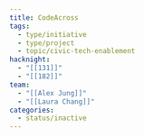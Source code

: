 ```yaml
---
title: CodeAcross
tags:
  - type/initiative
  - type/project
  - topic/civic-tech-enablement
hacknight:
  - "[[131]]"
  - "[[182]]"
team:
  - "[[Alex Jung]]"
  - "[[Laura Chang]]"
categories:
  - status/inactive
---
```

